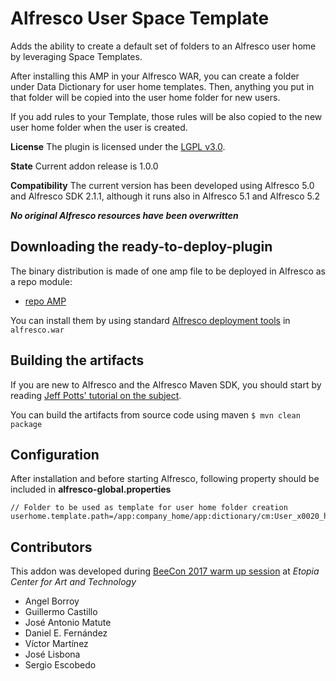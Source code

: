 
Alfresco User Space Template
============================

Adds the ability to create a default set of folders to an Alfresco user home by leveraging Space Templates.

After installing this AMP in your Alfresco WAR, you can create a folder under Data Dictionary for user home templates. Then, anything you put in that folder will be copied into the user home folder for new users.

If you add rules to your Template, those rules will be also copied to the new user home folder when the user is created.

**License**
The plugin is licensed under the [LGPL v3.0](http://www.gnu.org/licenses/lgpl-3.0.html). 

**State**
Current addon release is 1.0.0

**Compatibility**
The current version has been developed using Alfresco 5.0 and Alfresco SDK 2.1.1, although it runs also in Alfresco 5.1 and Alfresco 5.2

***No original Alfresco resources have been overwritten***


Downloading the ready-to-deploy-plugin
--------------------------------------
The binary distribution is made of one amp file to be deployed in Alfresco as a repo module:

* [repo AMP](https://github.com/keensoft/user-space-template-repo/releases/download/1.0.0/user-space-template-repo.amp)

You can install them by using standard [Alfresco deployment tools](http://docs.alfresco.com/community/tasks/dev-extensions-tutorials-simple-module-install-amp.html) in `alfresco.war`


Building the artifacts
----------------------
If you are new to Alfresco and the Alfresco Maven SDK, you should start by reading [Jeff Potts' tutorial on the subject](http://ecmarchitect.com/alfresco-developer-series-tutorials/maven-sdk/tutorial/tutorial.html).

You can build the artifacts from source code using maven
```$ mvn clean package```


Configuration
-------------

After installation and before starting Alfresco, following property should be included in **alfresco-global.properties**

```
// Folder to be used as template for user home folder creation
userhome.template.path=/app:company_home/app:dictionary/cm:User_x0020_home_x0020_template
```


Contributors
------------

This addon was developed during [BeeCon 2017 warm up session](http://www.keensoft.es/1-marzo-beecon-2017-warm-up-session-at-etopia/) at *Etopia Center for Art and Technology*

* Angel Borroy
* Guillermo Castillo
* José Antonio Matute
* Daniel E. Fernández
* Víctor Martínez
* José Lisbona
* Sergio Escobedo